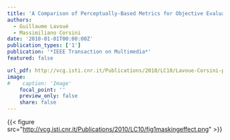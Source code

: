 ```yaml
---
title: 'A Comparison of Perceptually-Based Metrics for Objective Evaluation of Geometry Processing'
authors:
  - Guillaume Lavoué
  - Massimiliano Corsini
date: '2010-01-01T00:00:00Z'
publication_types: ['1']
publication: '*IEEE Transaction on Multimedia*'
featured: false

url_pdf: http://vcg.isti.cnr.it/Publications/2010/LC10/Lavoue-Corsini-preprint.pdf
image:
#    caption: 'Image'
    focal_point: ''
    preview_only: false
    share: false
---
```

{{< figure src="http://vcg.isti.cnr.it/Publications/2010/LC10/fig1maskingeffect.png" >}}
